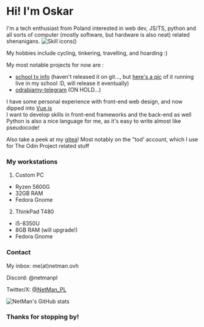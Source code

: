# Hi! I'm Oskar
I'm a tech enthusiast from Poland interested in web dev, JS/TS, python and all sorts of computer (mostly software, but hardware is also neat) related shenanigans.
![Skill icons](https://skillicons.dev/icons?i=js,ts,html,tailwind,vue,npm,python,vscode,docker,linux,git,cloudflare)()

My hobbies include cycling, tinkering, travelling, and hoarding :)

My most notable projects for now are :
* [school tv info](https://tv-showcase.638626.xyz/) (haven't released it on git..., but [here's a pic](https://netman.ovh/tvshowcase.jpg) of it running live in my school :D, will release it eventually)
* [odrabiamy-telegram](https://github.com/netman134/odrabiamy-telegram/) (ON HOLD...)

I have some personal experience with front-end web design, and now dipped into [Vue.js](https://vuejs.org)<br>
I want to develop skills in front-end frameworks and the back-end as well<br>
Python is also a nice language for me, as it's easy to write almost like pseudocode!

Also take a peek at my [gitea](https://git.638626.xyz/explore)! Most notably on the "tod' account, which I use for The Odin Project related stuff

### My workstations
1. Custom PC
  * Ryzen 5600G
  * 32GB RAM
  * Fedora Gnome
2. ThinkPad T480
  * i5-8350U
  * 8GB RAM (will upgrade!)
  * Fedora Gnome

### Contact
My inbox: me(at)netman.ovh

Discord: @netmanpl

Twitter/X: [@NetMan_PL](https://x.com/netman_pl)

![NetMan's GitHub stats](https://github-readme-stats.vercel.app/api?username=netman134&show_icons=true&theme=transparent)

### Thanks for stopping by!
